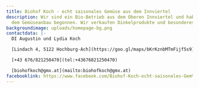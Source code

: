 ```yaml
---
title: Biohof Koch - echt saisonales Gemüse aus dem Innviertel
description: Wir sind ein Bio-Betrieb aus dem Oberen Innviertel und haben mit
  dem Gemüseanbau begonnen. Wir verkaufen Dinkelprodukte und besonderes Gemüse.
backgroundimage: uploads/homepage-bg.png
contactdata: |-
  DI Augustin und Lydia Koch

  [Lindach 4, 5122 Hochburg-Ach](https://goo.gl/maps/bKrKznbMTmFijf5s9)

  [+43 676/821250470](tel:+43676821250470)

  [biohofkoch@gmx.at](mailto:biohofkoch@gmx.at)
facebooklink: https://www.facebook.com/Biohof-Koch-echt-saisonales-Gem%C3%BCse-aus-dem-Innviertel-108494664222849/
---
```

